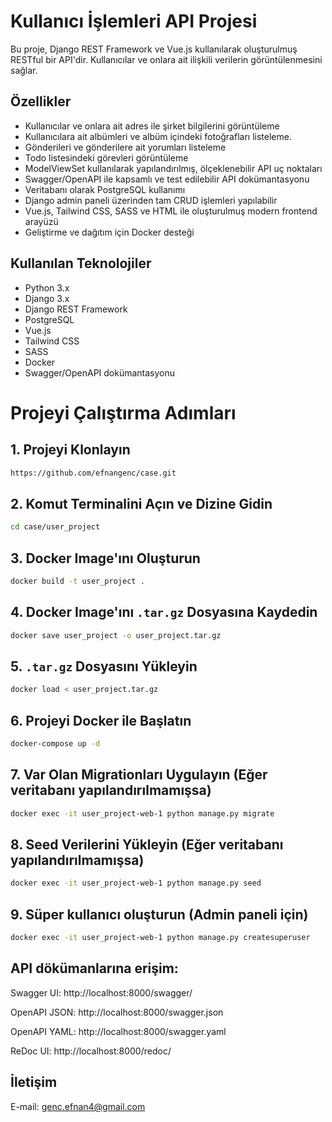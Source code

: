 
# Kullanıcı İşlemleri API Projesi
Bu proje, Django REST Framework ve Vue.js kullanılarak oluşturulmuş RESTful bir API'dir. Kullanıcılar ve onlara ait ilişkili verilerin görüntülenmesini sağlar.
## Özellikler
- Kullanıcılar ve onlara ait adres ile şirket bilgilerini görüntüleme
- Kullanıcılara ait albümleri ve albüm içindeki fotoğrafları listeleme.
- Gönderileri ve gönderilere ait yorumları listeleme
- Todo listesindeki görevleri görüntüleme
- ModelViewSet kullanılarak yapılandırılmış, ölçeklenebilir API uç noktaları
- Swagger/OpenAPI ile kapsamlı ve test edilebilir API dokümantasyonu
- Veritabanı olarak PostgreSQL kullanımı
- Django admin paneli üzerinden tam CRUD işlemleri yapılabilir
- Vue.js, Tailwind CSS, SASS ve HTML ile oluşturulmuş modern frontend arayüzü
- Geliştirme ve dağıtım için Docker desteği

## Kullanılan Teknolojiler
- Python 3.x
- Django 3.x
- Django REST Framework
- PostgreSQL
- Vue.js
- Tailwind CSS
- SASS
- Docker
- Swagger/OpenAPI dokümantasyonu

# Projeyi Çalıştırma Adımları

## 1. Projeyi Klonlayın

```bash
https://github.com/efnangenc/case.git
```

## 2. Komut Terminalini Açın ve Dizine Gidin

```bash
cd case/user_project
```

## 3. Docker Image'ını Oluşturun

```bash
docker build -t user_project .
```

## 4. Docker Image'ını `.tar.gz` Dosyasına Kaydedin

```bash
docker save user_project -o user_project.tar.gz
```

## 5. `.tar.gz` Dosyasını Yükleyin

```bash
docker load < user_project.tar.gz
```

## 6. Projeyi Docker ile Başlatın

```bash
docker-compose up -d
```

## 7. Var Olan Migrationları Uygulayın (Eğer veritabanı yapılandırılmamışsa)

```bash
docker exec -it user_project-web-1 python manage.py migrate
```

## 8. Seed Verilerini Yükleyin (Eğer veritabanı yapılandırılmamışsa)

```bash
docker exec -it user_project-web-1 python manage.py seed
```

## 9. Süper kullanıcı oluşturun (Admin paneli için)
```bash
docker exec -it user_project-web-1 python manage.py createsuperuser
```


## API dökümanlarına erişim:

Swagger UI: http://localhost:8000/swagger/

OpenAPI JSON: http://localhost:8000/swagger.json

OpenAPI YAML: http://localhost:8000/swagger.yaml

ReDoc UI: http://localhost:8000/redoc/


## İletişim

E-mail: genc.efnan4@gmail.com
